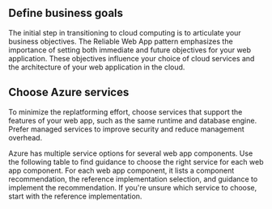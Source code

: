 ## Define business goals

The initial step in transitioning to cloud computing is to articulate your business objectives. The Reliable Web App pattern emphasizes the importance of setting both immediate and future objectives for your web application. These objectives influence your choice of cloud services and the architecture of your web application in the cloud.

## Choose Azure services

To minimize the replatforming effort, choose services that support the features of your web app, such as the same runtime and database engine. Prefer managed services to improve security and reduce management overhead.

Azure has multiple service options for several web app components. Use the following table to find guidance to choose the right service for each web app component. For each web app component, it lists a component recommendation, the reference implementation selection, and guidance to implement the recommendation. If you're unsure which service to choose, start with the reference implementation.
